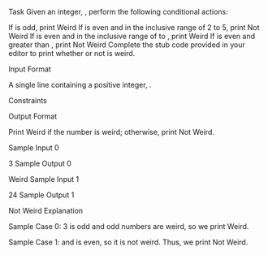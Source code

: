 Task
Given an integer, , perform the following conditional actions:

If  is odd, print Weird
If  is even and in the inclusive range of  2 to 5, print Not Weird
If  is even and in the inclusive range of  to , print Weird
If  is even and greater than , print Not Weird
Complete the stub code provided in your editor to print whether or not  is weird.

Input Format

A single line containing a positive integer, .

Constraints

Output Format
 
Print Weird if the number is weird; otherwise, print Not Weird.

Sample Input 0

3
Sample Output 0

Weird
Sample Input 1

24
Sample Output 1

Not Weird
Explanation

Sample Case 0: 
 3 is odd and odd numbers are weird, so we print Weird.

Sample Case 1: 
 and  is even, so it is not weird. Thus, we print Not Weird.
